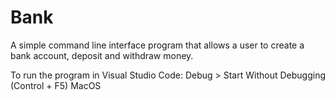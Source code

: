 # Bank
A simple command line interface program that allows a user to create a bank account, deposit and withdraw money.

To run the program in Visual Studio Code:
Debug > Start Without Debugging (Control + F5) MacOS
